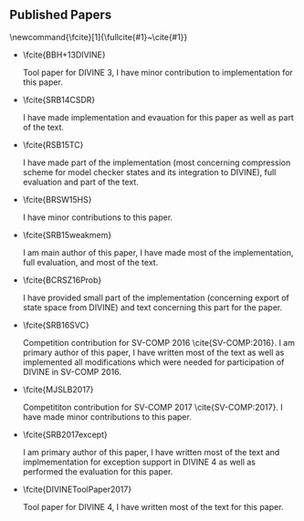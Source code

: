 
## Published Papers

\newcommand{\fcite}[1]{\fullcite{#1}~\cite{#1}}

*   \fcite{BBH+13DIVINE}

     Tool paper for DIVINE 3, I have minor contribution to implementation for this paper.

*   \fcite{SRB14CSDR}

    I have made implementation and evauation for this paper as well as part of the text.

*   \fcite{RSB15TC}

    I have made part of the implementation (most concerning compression scheme for model checker states and its integration to DIVINE), full evaluation and part of the text.

*   \fcite{BRSW15HS}

    I have minor contributions to this paper.

*   \fcite{SRB15weakmem}

    I am main author of this paper, I have made most of the implementation, full evaluation, and most of the text.

*   \fcite{BCRSZ16Prob}

    I have provided small part of the implementation (concerning export of state
    space from DIVINE) and text concerning this part for the paper.

*   \fcite{SRB16SVC}

    Competition contribution for SV-COMP 2016 \cite{SV-COMP:2016}.
    I am primary author of this paper, I have written most of the text as well
    as implemented all modifications which were needed for participation of
    DIVINE in SV-COMP 2016.

*   \fcite{MJSLB2017}

    Competititon contribution for SV-COMP 2017 \cite{SV-COMP:2017}. I have made minor contributions to this paper.

*   \fcite{SRB2017except}

    I am primary author of this paper, I have written most of the text and implmementation for exception support in DIVINE 4 as well as performed the evaluation for this paper.

*   \fcite{DIVINEToolPaper2017}

    Tool paper for DIVINE 4, I have written most of the text for this paper.
